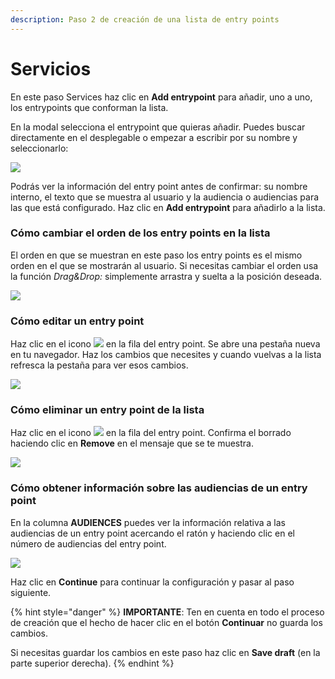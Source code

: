 ```yaml
---
description: Paso 2 de creación de una lista de entry points
---
```


# Servicios

En este paso Services haz clic en **Add entrypoint** para añadir, uno a uno, los entrypoints que conforman la lista.

En la modal selecciona el entrypoint que quieras añadir. Puedes buscar directamente en el desplegable o empezar a escribir por su nombre y seleccionarlo:

![](../.gitbook/assets/add\_entrypoint.gif)

Podrás ver la información del entry point antes de confirmar: su nombre interno, el texto que se muestra al usuario y la audiencia o audiencias para las que está configurado. Haz clic en **Add entrypoint** para añadirlo a la lista.

### Cómo cambiar el orden de los entry points en la lista

El orden en que se muestran en este paso los entry points es el mismo orden en el que se mostrarán al usuario. Si necesitas cambiar el orden usa la función _Drag\&Drop:_ simplemente arrastra y suelta a la posición deseada.

![](../.gitbook/assets/Drag\&Drop.gif)

### Cómo editar un entry point

Haz clic en el icono ![](../.gitbook/assets/Icono\_flecha.png) en la fila del entry point. Se abre una pestaña nueva en tu navegador. Haz los cambios que necesites y cuando vuelvas a la lista refresca la pestaña para ver esos cambios.

![](../.gitbook/assets/detalle\_flecha.png)

### Cómo eliminar un entry point de la lista

Haz clic en el icono ![](../.gitbook/assets/icono\_borrar\_entrypoint.png) en la fila del entry point. Confirma el borrado haciendo clic en **Remove** en el mensaje que se te muestra.

![](../.gitbook/assets/detalle\_borrar.png)

### Cómo obtener información sobre las audiencias de un entry point

En la columna **AUDIENCES** puedes ver la información relativa a las audiencias de un entry point acercando el ratón y haciendo clic en el número de audiencias del entry point.

![](../.gitbook/assets/detalle\_audiencias.png)

Haz clic en **Continue** para continuar la configuración y pasar al paso siguiente.

{% hint style="danger" %}
**IMPORTANTE**: Ten en cuenta en todo el proceso de creación que el hecho de hacer clic en el botón **Continuar** no guarda los cambios.&#x20;

Si necesitas guardar los cambios en este paso haz clic en **Save draft** (en la parte superior derecha).
{% endhint %}

